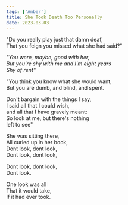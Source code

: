 ```yaml
---  
tags: ['Amber']
title: She Took Death Too Personally
date: 2023-03-03
---
```


"Do you really play just that damn deaf,  
That you feign you missed what she had said?"

*"You were, maybe, good with her,  
But you're shy with me and I'm eight years  
Shy of rent"*

"You think you know what she would want,  
But you are dumb, and blind, and spent.

Don't bargain with the things I say,  
I said all that I could wish,  
and all that I have gravely meant:  
So look at me, but there's nothing  
left to see"

She was sitting there,  
All curled up in her book,  
Dont look, dont look,  
Dont look, dont look,

Dont look, dont look,  
Dont look.

One look was all  
That it would take,  
If it had ever took.
